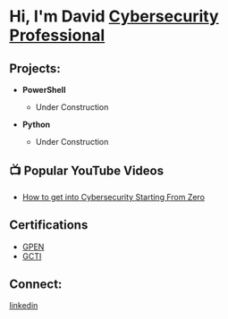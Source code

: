 <h1>Hi, I'm David <a href="https://www.linkedin.com/in/joshmadakor/">Cybersecurity Professional</a>

<h2>Projects:</h2>


- <b>PowerShell</b>
  - Under Construction

- <b>Python</b>
  - Under Construction

<h2>📺 Popular YouTube Videos</h2>

- [How to get into Cybersecurity Starting From Zero](https://www.youtube.com/watch?v=a83ASGn_V_s)

<h2>Certifications</h2>

- [GPEN](https://www.credly.com/badges/41e2eff1-6bda-4ace-bed1-3d862a883450)
- [GCTI](https://www.credly.com/badges/b3c80368-2690-4aa2-96b7-bdd609a8683a/linked_in_profile)


<h2> Connect:</h2>

[linkedin](https://www.linkedin.com/in/david-fraga-827b7b8b/)

<!--
**joshmadakor1/joshmadakor1** is a ✨ _special_ ✨ repository because its `README.md` (this file) appears on your GitHub profile.

Here are some ideas to get you started:

- 🔭 I’m currently working on ...
- 🌱 I’m currently learning ...
- 👯 I’m looking to collaborate on ...
- 🤔 I’m looking for help with ...
- 💬 Ask me about ...
- 📫 How to reach me: ...
- 😄 Pronouns: ...
- ⚡ Fun fact: ...
-->
